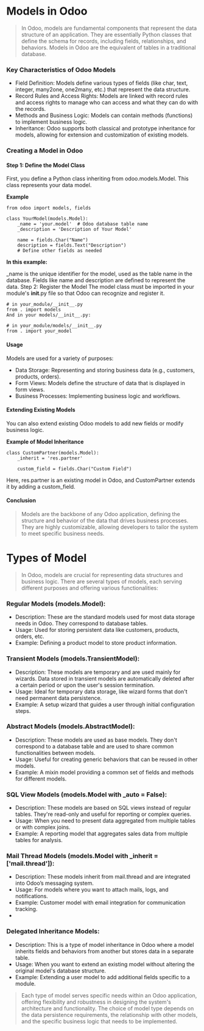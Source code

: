 # Models in Odoo
> In Odoo, models are fundamental components that represent the data structure of an application. They are essentially Python classes that define the schema for records, including fields, relationships, and behaviors. Models in Odoo are the equivalent of tables in a traditional database.

### Key Characteristics of Odoo Models
- Field Definition: Models define various types of fields (like char, text, integer, many2one, one2many, etc.) that represent the data structure.
- Record Rules and Access Rights: Models are linked with record rules and access rights to manage who can access and what they can do with the records.
- Methods and Business Logic: Models can contain methods (functions) to implement business logic.
- Inheritance: Odoo supports both classical and prototype inheritance for models, allowing for extension and customization of existing models.
### Creating a Model in Odoo
#### Step 1: Define the Model Class
First, you define a Python class inheriting from odoo.models.Model. This class represents your data model.

**Example**
```
from odoo import models, fields

class YourModel(models.Model):
    _name = 'your.model'  # Odoo database table name
    _description = 'Description of Your Model'

    name = fields.Char("Name")
    description = fields.Text("Description")
    # Define other fields as needed
```
**In this example:**

_name is the unique identifier for the model, used as the table name in the database.
Fields like name and description are defined to represent the data.
Step 2: Register the Model
The model class must be imported in your module's __init__.py file so that Odoo can recognize and register it.

```
# in your_module/__init__.py
from . import models
And in your models/__init__.py:
```

```
# in your_module/models/__init__.py
from . import your_model
```
#### Usage
Models are used for a variety of purposes:

- Data Storage: Representing and storing business data (e.g., customers, products, orders).
- Form Views: Models define the structure of data that is displayed in form views.
- Business Processes: Implementing business logic and workflows.
#### Extending Existing Models
You can also extend existing Odoo models to add new fields or modify business logic.

**Example of Model Inheritance**
```
class CustomPartner(models.Model):
    _inherit = 'res.partner'

    custom_field = fields.Char("Custom Field")
```
Here, res.partner is an existing model in Odoo, and CustomPartner extends it by adding a custom_field.

#### Conclusion
> Models are the backbone of any Odoo application, defining the structure and behavior of the data that drives business processes. They are highly customizable, allowing developers to tailor the system to meet specific business needs.

# Types of Model
> In Odoo, models are crucial for representing data structures and business logic. There are several types of models, each serving different purposes and offering various functionalities:

### Regular Models (models.Model):

- Description: These are the standard models used for most data storage needs in Odoo. They correspond to database tables.
- Usage: Used for storing persistent data like customers, products, orders, etc.
- Example: Defining a product model to store product information.

### Transient Models (models.TransientModel):

- Description: These models are temporary and are used mainly for wizards. Data stored in transient models are automatically deleted after a certain period or upon the user's session termination.
- Usage: Ideal for temporary data storage, like wizard forms that don't need permanent data persistence.
- Example: A setup wizard that guides a user through initial configuration steps.

### Abstract Models (models.AbstractModel):

- Description: These models are used as base models. They don't correspond to a database table and are used to share common functionalities between models.
- Usage: Useful for creating generic behaviors that can be reused in other models.
- Example: A mixin model providing a common set of fields and methods for different models.

### SQL View Models (models.Model with _auto = False):

- Description: These models are based on SQL views instead of regular tables. They're read-only and useful for reporting or complex queries.
- Usage: When you need to present data aggregated from multiple tables or with complex joins.
- Example: A reporting model that aggregates sales data from multiple tables for analysis.

### Mail Thread Models (models.Model with _inherit = ['mail.thread']):

- Description: These models inherit from mail.thread and are integrated into Odoo’s messaging system.
- Usage: For models where you want to attach mails, logs, and notifications.
- Example: Customer model with email integration for communication tracking.
- 
### Delegated Inheritance Models:

- Description: This is a type of model inheritance in Odoo where a model inherits fields and behaviors from another but stores data in a separate table.
- Usage: When you want to extend an existing model without altering the original model's database structure.
- Example: Extending a user model to add additional fields specific to a module.

> Each type of model serves specific needs within an Odoo application, offering flexibility and robustness in designing the system's architecture and functionality. The choice of model type depends on the data persistence requirements, the relationship with other models, and the specific business logic that needs to be implemented.
